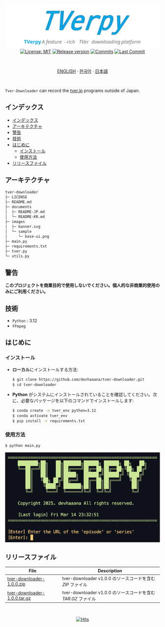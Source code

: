 <div align="center">

  [![tverpy](./images/banner.svg)](#readme)
  [![License: MIT](https://img.shields.io/badge/License-MIT-yellow.svg?style=for-the-badge)](LICENSE "License")
  [![Release version](https://img.shields.io/github/release/devhaaana/tver-downloader.svg?label=Download&style=for-the-badge)](#release-files "Release Files")
  [![Commits](https://img.shields.io/github/commit-activity/y/devhaaana/tver-downloader.svg?label=commits&style=for-the-badge)](https://github.com/devhaaana/tver-downloader/commits "Commit History")
  [![Last Commit](https://img.shields.io/github/last-commit/devhaaana/tver-downloader.svg?label=&style=for-the-badge&display_timestamp=committer)](https://github.com/devhaaana/tver-downloader/pulse/monthly "Last Commit")

</div>

<br />

<div align="center">

[ENGLISH](/README.md)  ·  [한국어](/documents/README-KR.md)  ·  [日本語](/documents/README-JP.md)

</div>

<br />

`Tver-Downloader` can record the [tver.jp](https://tver.jp/) programs outside of Japan.

## インデックス

- [インデックス](#インデックス)
- [アーキテクチャ](#アーキテクチャ)
- [警告](#警告)
- [技術](#技術)
- [はじめに](#はじめに)
  - [インストール](#インストール)
  - [使用方法](#使用方法)
- [リリースファイル](#リリースファイル)

## アーキテクチャ

```
tver-downloader
├─ LICENSE
├─ README.md
├─ documents
│  ├─ README-JP.md
│  └─ README-KR.md
├─ images
│  ├─ banner.svg
│  └─ sample
│     └─ base-ui.png
├─ main.py
├─ requirements.txt
├─ tver.py
└─ utils.py
```

## 警告

**このプロジェクトを商業目的で使用しないでください。個人的な非商業的使用のみにご利用ください。**

## 技術

- `Python` : 3.12
- `FFmpeg`

## はじめに

### インストール

- **ローカル**にインストールする方法:

  ```bash
  $ git clone https://github.com/devhaaana/tver-downloader.git
  $ cd tver-downloader
  ```
- **Python** がシステムにインストールされていることを確認してください。次に、必要なパッケージを以下のコマンドでインストールします:

  ```bash
  $ conda create -n tver_env python=3.12
  $ conda activate tver_env
  $ pip install -r requirements.txt
  ```

### 使用方法

```bash
$ python main.py
```

![base-ui](../images/sample/base-ui.png)

## リリースファイル

| File                                                                                                      | Description                                                    |
| --------------------------------------------------------------------------------------------------------- | -------------------------------------------------------------- |
| [tver-downloader-1.0.0.zip](https://github.com/devhaaana/tver-downloader/archive/refs/tags/v1.0.0.zip)       | tver-downloader v1.0.0 のソースコードを含む*ZIP* ファイル    |
| [tver-downloader-1.0.0.tar.gz](https://github.com/devhaaana/tver-downloader/archive/refs/tags/v1.0.0.tar.gz) | tver-downloader v1.0.0 のソースコードを含む*TAR.GZ* ファイル |

<br />

<div align="center">

  [![Hits](https://hits.seeyoufarm.com/api/count/incr/badge.svg?url=https%3A%2F%2Fgithub.com%2Fdevhaaana%2Ftver-downloader.git&count_bg=%23000000&title_bg=%23000000&icon=github.svg&icon_color=%23FFFFFF&title=GitHub&edge_flat=false)](https://hits.seeyoufarm.com)

</div>
